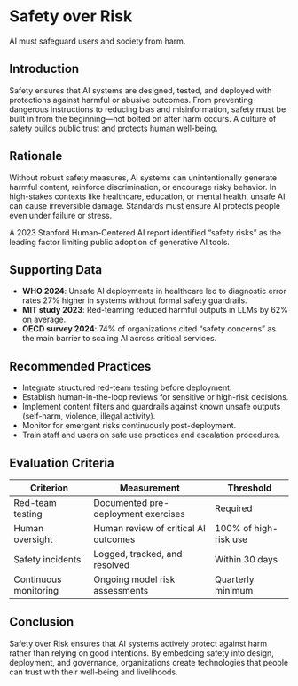 # Safety over Risk
AI must safeguard users and society from harm.

## Introduction
Safety ensures that AI systems are designed, tested, and deployed with protections against harmful or abusive outcomes. From preventing dangerous instructions to reducing bias and misinformation, safety must be built in from the beginning—not bolted on after harm occurs. A culture of safety builds public trust and protects human well-being.

## Rationale
Without robust safety measures, AI systems can unintentionally generate harmful content, reinforce discrimination, or encourage risky behavior. In high-stakes contexts like healthcare, education, or mental health, unsafe AI can cause irreversible damage. Standards must ensure AI protects people even under failure or stress.

A 2023 Stanford Human-Centered AI report identified “safety risks” as the leading factor limiting public adoption of generative AI tools.

## Supporting Data
- **WHO 2024**: Unsafe AI deployments in healthcare led to diagnostic error rates 27% higher in systems without formal safety guardrails.  
- **MIT study 2023**: Red-teaming reduced harmful outputs in LLMs by 62% on average.  
- **OECD survey 2024**: 74% of organizations cited “safety concerns” as the main barrier to scaling AI across critical services.  

## Recommended Practices
- Integrate structured red-team testing before deployment.  
- Establish human-in-the-loop reviews for sensitive or high-risk decisions.  
- Implement content filters and guardrails against known unsafe outputs (self-harm, violence, illegal activity).  
- Monitor for emergent risks continuously post-deployment.  
- Train staff and users on safe use practices and escalation procedures.  

## Evaluation Criteria
| Criterion              | Measurement                           | Threshold             |
|------------------------|---------------------------------------|-----------------------|
| Red-team testing       | Documented pre-deployment exercises   | Required              |
| Human oversight        | Human review of critical AI outcomes  | 100% of high-risk use |
| Safety incidents       | Logged, tracked, and resolved         | Within 30 days        |
| Continuous monitoring  | Ongoing model risk assessments        | Quarterly minimum     |

## Conclusion
Safety over Risk ensures that AI systems actively protect against harm rather than relying on good intentions. By embedding safety into design, deployment, and governance, organizations create technologies that people can trust with their well-being and livelihoods.
